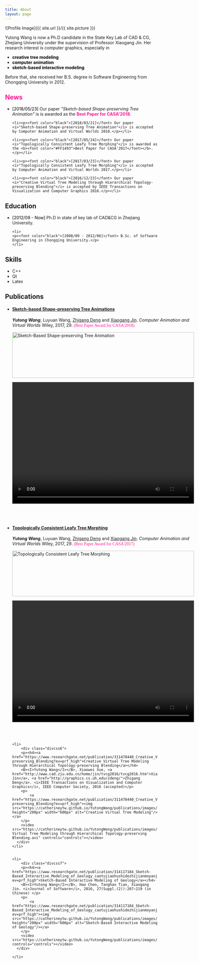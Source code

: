 ```yaml
---
title: About
layout: page
---
```

![Profile Image]({{ site.url }}/{{ site.picture }})

<style> 
.divcss5{ border:0px solid #0000; width:600px; height:700px} 
.divcss5 img{width:600px; height:150px} 
.divcss5 video{width:600px; height:400px} 

.divcss6{ border:0px solid #0000; width:600px; height:750px} 
.divcss6 img{width:600px; height:200px} 
.divcss6 video{width:600px; height:400px} 

.divcss7{ border:0px solid #0000; width:600px; height:800px} 
.divcss7 img{width:600px; height:250px} 
.divcss7 video{width:600px; height:400px} 
</style> 

<p>Yutong Wang is now a Ph.D candidate in the State Key Lab of CAD & CG, Zhejiang University under the supervision of Professor Xiaogang Jin. Her research interest is computer graphics, especially in</p>
<p>
	<ul>
		<li><font color="black"><b>creative tree modeling</b></font></li>
		<li><font color="black"><b>computer animation</b></font></li>
		<li><font color="black"><b>sketch-based interactive modeling</b></font></li>
	</ul>
</p>
<p>Before that, she received her B.S. degree in Software Engineering from Chongqing University in 2012.</p>

<h2><font color="#FF1493">News</font></h2>
<ul>
	<li><p><font color="black">[2018/05/23]</font> Our paper <i>"Sketch-based Shape-preserving Tree Animation"</i> is is awarded as the <b><font color="#FF1493">Best Paper for CASA'2018</font></b>.</p></li>
	
	<li><p><font color="black">[2018/03/21]</font> Our paper <i>"Sketch-based Shape-preserving Tree Animation"</i> is accepted by Computer Animation and Virtual Worlds 2018.</p></li>
	
	<li><p><font color="black">[2017/05/24]</font> Our paper <i>"Topologically Consistent Leafy Tree Morphing"</i> is awarded as the <b><font color="#FF1493">Best Paper for CASA'2017</font></b>.</p></li>
	
	<li><p><font color="black">[2017/03/23]</font> Our paper <i>"Topologically Consistent Leafy Tree Morphing"</i> is accepted by Computer Animation and Virtual Worlds 2017.</p></li>
	
	<li><p><font color="black">[2016/12/23]</font> Our paper <i>"Creative Virtual Tree Modeling through Hierarchical Topology-preserving Blending"</i> is accepted by IEEE Transactions on Visualization and Computer Graphics 2016.</p></li>
	
</ul>


<h2>Education</h2>
<ul>
	<li>
	<p><font color="black">[2012/09 - Now]</font> Ph.D in state of key lab of CAD&CG in Zhejiang University.</p>
	</li>	
	
	<li>
	<p><font color="black">[2008/09 - 2012/06]</font> B.Sc. of Software Engineering in Chongqing University.</p>
	</li>
</ul>

<h2>Skills</h2>

<ul class="skill-list">
	<li>C++</li>
	<li>Qt</li>
	<li>Latex</li>
</ul>


<h2>Publications</h2>

<ul>

  <li>
      <div class="divcss5">	 
         <p><h4><a href="http://www.cad.zju.edu.cn/home/jin/casa2018/casa2018.htm"> Sketch-based Shape-preserving Tree Animations</a></h4>
		 <B><I>Yutong Wang</I></B>, Luyuan Wang, <a href="http://graphics.cs.uh.edu/zdeng/">Zhigang Deng</a> and <a href="http://www.cad.zju.edu.cn/home/jin/casa2017/casa2017.htm">Xiaogang Jin</a>. <i>Computer Animation and Virtual Worlds</i> Wiley, 2017, 29. <font face="verdana" color="#FF1493">(Best Paper Award for CASA'2018)</font></p>	 
		 <p><a href="https://www.researchgate.net/publication/315516994_Topologically_Consistent_Leafy_Tree_Morphing"><img src="https://catherineytw.github.io/YutongWang/publications/images/Sketch-based Shape-preserving Tree Animation/teaser.jpg" height="200px" width="600px" alt="Sketch-Based Shape-preserving Tree Animation"/></a>
		 </p>
		 <video src="https://catherineytw.github.io/YutongWang/publications/images/Sketch-based Shape-preserving Tree Animation/Demo.MP4" controls="controls"></video>
      </div>    
    </li>
	
  <li>
      <div class="divcss5">	 
         <p><h4><a href="https://www.researchgate.net/publication/315516994_Topologically_Consistent_Leafy_Tree_Morphing"> Topologically Consistent Leafy Tree Morphing</a></h4>
		 <B><I>Yutong Wang</I></B>, Luyuan Wang, <a href="http://graphics.cs.uh.edu/zdeng/">Zhigang Deng</a> and <a href="http://www.cad.zju.edu.cn/home/jin/casa2017/casa2017.htm">Xiaogang Jin</a>. <i>Computer Animation and Virtual Worlds</i> Wiley, 2017, 29. <font face="verdana" color="#FF1493">(Best Paper Award for CASA'2017)</font></p>	 
		 <p><a href="https://www.researchgate.net/publication/315516994_Topologically_Consistent_Leafy_Tree_Morphing"><img src="https://catherineytw.github.io/YutongWang/publications/images/topologically consistent leafy tree morphing/teaser.jpg" height="200px" width="600px" alt="Topologically Consistent Leafy Tree Morphing"/></a>
		 </p>
		 <video src="https://catherineytw.github.io/YutongWang/publications/images/topologically consistent leafy tree morphing/Topologically Consistent Leafy Tree Morphing.mp4" controls="controls"></video>
      </div>    
    </li>
	
	
	<li>
		<div class="divcss6">
        <p><h4><a href="https://www.researchgate.net/publication/311478440_Creative_Virtual_Tree_Modeling_through_Hierarchical_Topology-preserving_Blending?ev=prf_high">Creative Virtual Tree Modeling through Hierarchical Topology-preserving Blending</a></h4>
		<B><I>Yutong Wang</I></B>, Xiaowei Xue, <a href="http://www.cad.zju.edu.cn/home/jin/tvcg2016/tvcg2016.htm">Xiaogang Jin</a>, <a href="http://graphics.cs.uh.edu/zdeng/">Zhigang Deng</a>. <i>IEEE Transactions on Visualization and Computer Graphics</i>, IEEE Computer Society, 2016 (accepted)</p>	 
		<p>
			<a href="https://www.researchgate.net/publication/311478440_Creative_Virtual_Tree_Modeling_through_Hierarchical_Topology-preserving_Blending?ev=prf_high"><img src="https://catherineytw.github.io/YutongWang/publications/images/creative_tree_modeling/teaser.jpg"  height="200px" width="600px" alt="Creative Virtual Tree Modeling"/></a>
		</p>
		<video src="https://catherineytw.github.io/YutongWang/publications/images/creative_tree_modeling/Creative Virtual Tree Modeling through Hierarchical Topology-preserving Blending.avi" controls="controls"></video>
      </div>    
	</li>
	
	
	<li>
		<div class="divcss7">
        <p><h4><a href="https://www.researchgate.net/publication/314117184_Sketch-Based_Interactive_Modeling_of_Geology_caotujiaohushidezhijianmoyanjiu?ev=prf_high">Sketch-Based Interactive Modeling of Geology</a></h4>
		<B><I>Yutong Wang</I></B>, Hao Chen, Tanghao Tian, Xiaogang Jin. <i>Journal of Software</i>, 2016, 27(Suppl.(2)):207−219 (in Chinese) </p> 
		<p>
			<a href="https://www.researchgate.net/publication/314117184_Sketch-Based_Interactive_Modeling_of_Geology_caotujiaohushidezhijianmoyanjiu?ev=prf_high"><img src="https://catherineytw.github.io/YutongWang/publications/images/Sketch_Geology/teaser.jpg"  height="200px" width="600px" alt="Sketch-Based Interactive Modeling of Geology"/></a>
		</p>
		<video src="https://catherineytw.github.io/YutongWang/publications/images/Sketch_Geology/SketchGeology.mp4" controls="controls"></video>
      </div>  
	  
	</li>
	
</ul>
